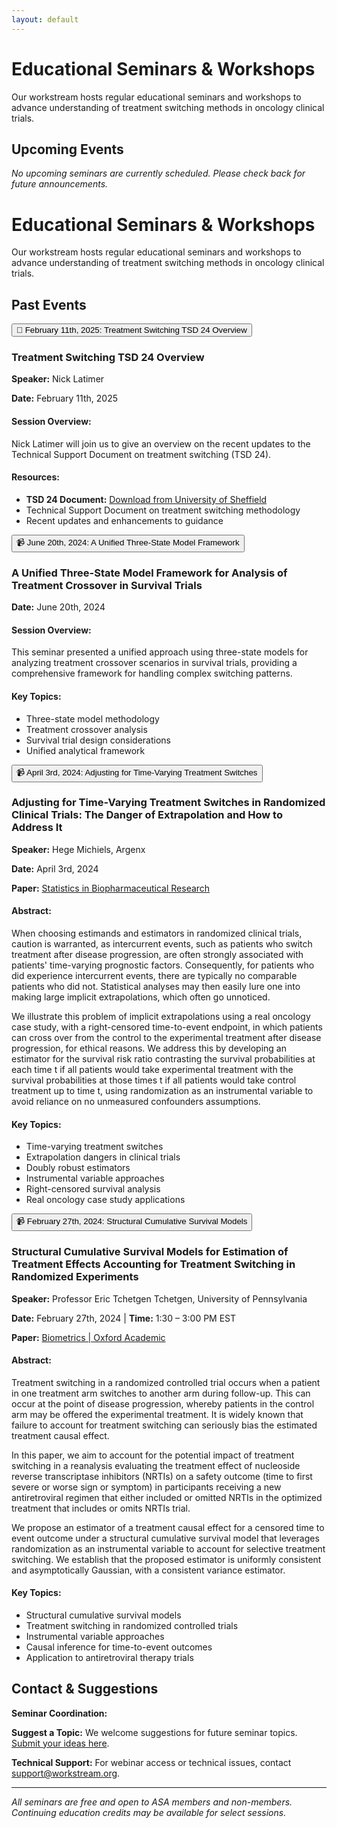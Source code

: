 ```yaml
---
layout: default
---
```


# Educational Seminars & Workshops

Our workstream hosts regular educational seminars and workshops to advance understanding of treatment switching methods in oncology clinical trials.

## Upcoming Events

*No upcoming seminars are currently scheduled. Please check back for future announcements.*

# Educational Seminars & Workshops

Our workstream hosts regular educational seminars and workshops to advance understanding of treatment switching methods in oncology clinical trials.



## Past Events


<button class="collapsible">📅 February 11th, 2025: Treatment Switching TSD 24 Overview</button>
<div class="collapsible-content">
  <h3>Treatment Switching TSD 24 Overview</h3>
  <p><strong>Speaker:</strong> Nick Latimer</p>
  <p><strong>Date:</strong> February 11th, 2025</p>
  <h4>Session Overview:</h4>
  <p>Nick Latimer will join us to give an overview on the recent updates to the Technical Support Document on treatment switching (TSD 24).</p>
  <h4>Resources:</h4>
  <ul>
    <li><strong>TSD 24 Document:</strong> <a href="https://www.sheffield.ac.uk/media/65536/download?attachment" target="_blank">Download from University of Sheffield</a></li>
    <li>Technical Support Document on treatment switching methodology</li>
    <li>Recent updates and enhancements to guidance</li>
  </ul>
</div>

<button class="collapsible">📹 June 20th, 2024: A Unified Three-State Model Framework</button>
<div class="collapsible-content">
  <h3>A Unified Three-State Model Framework for Analysis of Treatment Crossover in Survival Trials</h3>
  <p><strong>Date:</strong> June 20th, 2024</p>
  
  <h4>Session Overview:</h4>
  <p>This seminar presented a unified approach using three-state models for analyzing treatment crossover scenarios in survival trials, providing a comprehensive framework for handling complex switching patterns.</p>
  
  <h4>Key Topics:</h4>
  <ul>
    <li>Three-state model methodology</li>
    <li>Treatment crossover analysis</li>
    <li>Survival trial design considerations</li>
    <li>Unified analytical framework</li>
  </ul>
</div>

<button class="collapsible">📹 April 3rd, 2024: Adjusting for Time-Varying Treatment Switches</button>
<div class="collapsible-content">
  <h3>Adjusting for Time-Varying Treatment Switches in Randomized Clinical Trials: The Danger of Extrapolation and How to Address It</h3>
  <p><strong>Speaker:</strong> Hege Michiels, Argenx</p>
  <p><strong>Date:</strong> April 3rd, 2024</p>
  <p><strong>Paper:</strong> <a href="https://www.tandfonline.com/journals/usbr20" target="_blank">Statistics in Biopharmaceutical Research</a></p>
 
  
  <h4>Abstract:</h4>
  <p>When choosing estimands and estimators in randomized clinical trials, caution is warranted, as intercurrent events, such as patients who switch treatment after disease progression, are often strongly associated with patients' time-varying prognostic factors. Consequently, for patients who did experience intercurrent events, there are typically no comparable patients who did not. Statistical analyses may then easily lure one into making large implicit extrapolations, which often go unnoticed.</p>
  
  <p>We illustrate this problem of implicit extrapolations using a real oncology case study, with a right-censored time-to-event endpoint, in which patients can cross over from the control to the experimental treatment after disease progression, for ethical reasons. We address this by developing an estimator for the survival risk ratio contrasting the survival probabilities at each time t if all patients would take experimental treatment with the survival probabilities at those times t if all patients would take control treatment up to time t, using randomization as an instrumental variable to avoid reliance on no unmeasured confounders assumptions.</p>
  
  <h4>Key Topics:</h4>
  <ul>
    <li>Time-varying treatment switches</li>
    <li>Extrapolation dangers in clinical trials</li>
    <li>Doubly robust estimators</li>
    <li>Instrumental variable approaches</li>
    <li>Right-censored survival analysis</li>
    <li>Real oncology case study applications</li>
  </ul>
</div>


<button class="collapsible">📹 February 27th, 2024: Structural Cumulative Survival Models</button>
<div class="collapsible-content">
  <h3>Structural Cumulative Survival Models for Estimation of Treatment Effects Accounting for Treatment Switching in Randomized Experiments</h3>
  <p><strong>Speaker:</strong> Professor Eric Tchetgen Tchetgen, University of Pennsylvania</p>
  <p><strong>Date:</strong> February 27th, 2024 | <strong>Time:</strong> 1:30 – 3:00 PM EST</p>
  <p><strong>Paper:</strong> <a href="https://academic.oup.com/biometrics" target="_blank">Biometrics | Oxford Academic</a></p>

  
  <h4>Abstract:</h4>
  <p>Treatment switching in a randomized controlled trial occurs when a patient in one treatment arm switches to another arm during follow-up. This can occur at the point of disease progression, whereby patients in the control arm may be offered the experimental treatment. It is widely known that failure to account for treatment switching can seriously bias the estimated treatment causal effect.</p>
  
  <p>In this paper, we aim to account for the potential impact of treatment switching in a reanalysis evaluating the treatment effect of nucleoside reverse transcriptase inhibitors (NRTIs) on a safety outcome (time to first severe or worse sign or symptom) in participants receiving a new antiretroviral regimen that either included or omitted NRTIs in the optimized treatment that includes or omits NRTIs trial.</p>
  
  <p>We propose an estimator of a treatment causal effect for a censored time to event outcome under a structural cumulative survival model that leverages randomization as an instrumental variable to account for selective treatment switching. We establish that the proposed estimator is uniformly consistent and asymptotically Gaussian, with a consistent variance estimator.</p>
  
  <h4>Key Topics:</h4>
  <ul>
    <li>Structural cumulative survival models</li>
    <li>Treatment switching in randomized controlled trials</li>
    <li>Instrumental variable approaches</li>
    <li>Causal inference for time-to-event outcomes</li>
    <li>Application to antiretroviral therapy trials</li>
  </ul>
</div>




## Contact & Suggestions

**Seminar Coordination:** 

**Suggest a Topic:** We welcome suggestions for future seminar topics. <a href="#">Submit your ideas here</a>.

**Technical Support:** For webinar access or technical issues, contact <a href="#">support@workstream.org</a>.

---

*All seminars are free and open to ASA members and non-members. Continuing education credits may be available for select sessions.*
